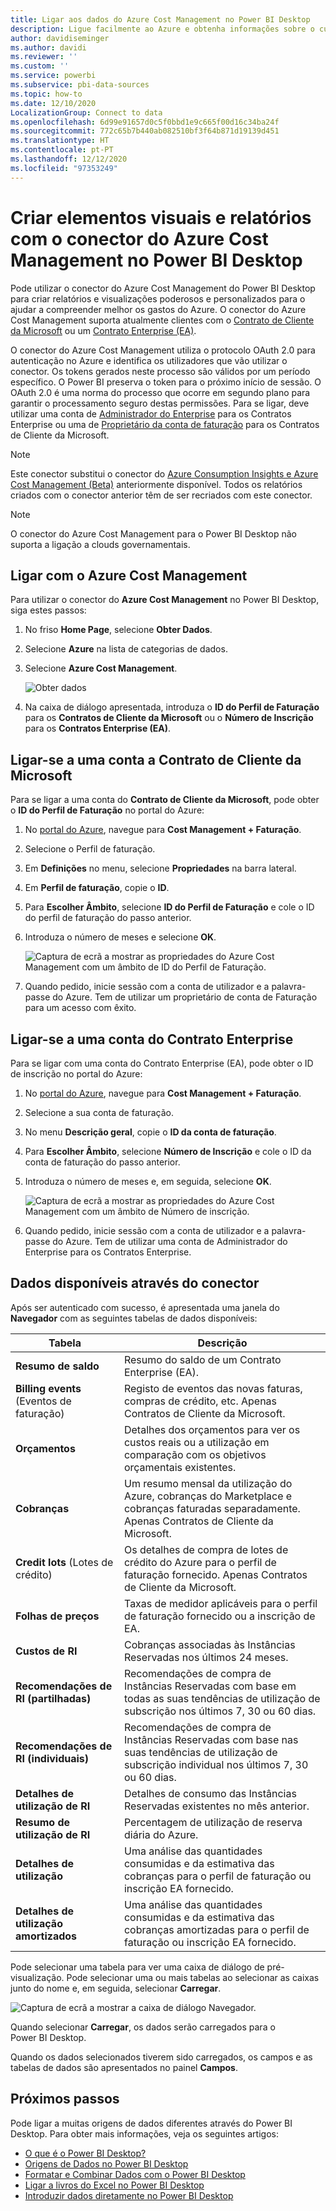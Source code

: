 ```yaml
---
title: Ligar aos dados do Azure Cost Management no Power BI Desktop
description: Ligue facilmente ao Azure e obtenha informações sobre o custo e a utilização do Azure com o Power BI Desktop
author: davidiseminger
ms.author: davidi
ms.reviewer: ''
ms.custom: ''
ms.service: powerbi
ms.subservice: pbi-data-sources
ms.topic: how-to
ms.date: 12/10/2020
LocalizationGroup: Connect to data
ms.openlocfilehash: 6d99e91657d0c5f0bbd1e9c665f00d16c34ba24f
ms.sourcegitcommit: 772c65b7b440ab082510bf3f64b871d19139d451
ms.translationtype: HT
ms.contentlocale: pt-PT
ms.lasthandoff: 12/12/2020
ms.locfileid: "97353249"
---
```

# <a name="create-visuals-and-reports-with-the-azure-cost-management-connector-in-power-bi-desktop"></a>Criar elementos visuais e relatórios com o conector do Azure Cost Management no Power BI Desktop

Pode utilizar o conector do Azure Cost Management do Power BI Desktop para criar relatórios e visualizações poderosos e personalizados para o ajudar a compreender melhor os gastos do Azure. O conector do Azure Cost Management suporta atualmente clientes com o [Contrato de Cliente da Microsoft](https://azure.microsoft.com/pricing/purchase-options/microsoft-customer-agreement/) ou um [Contrato Enterprise (EA)](https://azure.microsoft.com/pricing/enterprise-agreement/).  

O conector do Azure Cost Management utiliza o protocolo OAuth 2.0 para autenticação no Azure e identifica os utilizadores que vão utilizar o conector. Os tokens gerados neste processo são válidos por um período específico. O Power BI preserva o token para o próximo início de sessão. O OAuth 2.0 é uma norma do processo que ocorre em segundo plano para garantir o processamento seguro destas permissões. Para se ligar, deve utilizar uma conta de [Administrador do Enterprise](/azure/billing/billing-understand-ea-roles) para os Contratos Enterprise ou uma de [Proprietário da conta de faturação](/azure/billing/billing-understand-mca-roles) para os Contratos de Cliente da Microsoft. 

> [!NOTE]
> Este conector substitui o conector do [Azure Consumption Insights e Azure Cost Management (Beta)](desktop-connect-azure-consumption-insights.md) anteriormente disponível. Todos os relatórios criados com o conector anterior têm de ser recriados com este conector.

> [!NOTE]
> O conector do Azure Cost Management para o Power BI Desktop não suporta a ligação a clouds governamentais. 


## <a name="connect-using-azure-cost-management"></a>Ligar com o Azure Cost Management

Para utilizar o conector do **Azure Cost Management** no Power BI Desktop, siga estes passos:

1.  No friso **Home Page**, selecione **Obter Dados**.
2.  Selecione **Azure**  na lista de categorias de dados.
3.  Selecione **Azure Cost Management**.

    ![Obter dados](media/desktop-connect-azure-cost-management/azure-cost-management-00b.png)

4. Na caixa de diálogo apresentada, introduza o **ID do Perfil de Faturação** para os **Contratos de Cliente da Microsoft** ou o **Número de Inscrição** para os **Contratos Enterprise (EA)**. 


## <a name="connect-to-a-microsoft-customer-agreement-account"></a>Ligar-se a uma conta a Contrato de Cliente da Microsoft 

Para se ligar a uma conta do **Contrato de Cliente da Microsoft**, pode obter o **ID do Perfil de Faturação** no portal do Azure:

1.  No [portal do Azure](https://portal.azure.com/), navegue para **Cost Management + Faturação**.
2.  Selecione o Perfil de faturação. 
3.  Em **Definições** no menu, selecione **Propriedades** na barra lateral.
4.  Em **Perfil de faturação**, copie o **ID**. 
5.  Para **Escolher Âmbito**, selecione **ID do Perfil de Faturação** e cole o ID do perfil de faturação do passo anterior. 
6.  Introduza o número de meses e selecione **OK**.

    ![Captura de ecrã a mostrar as propriedades do Azure Cost Management com um âmbito de ID do Perfil de Faturação.](media/desktop-connect-azure-cost-management/azure-cost-management-01a.png)

7.  Quando pedido, inicie sessão com a conta de utilizador e a palavra-passe do Azure. Tem de utilizar um proprietário de conta de Faturação para um acesso com êxito. 


## <a name="connect-to-an-enterprise-agreement-account"></a>Ligar-se a uma conta do Contrato Enterprise

Para se ligar com uma conta do Contrato Enterprise (EA), pode obter o ID de inscrição no portal do Azure:

1.  No [portal do Azure](https://portal.azure.com/), navegue para **Cost Management + Faturação**.
2.  Selecione a sua conta de faturação.
3.  No menu **Descrição geral**, copie o **ID da conta de faturação**.
4.  Para **Escolher Âmbito**, selecione **Número de Inscrição** e cole o ID da conta de faturação do passo anterior. 
5.  Introduza o número de meses e, em seguida, selecione **OK**.

    ![Captura de ecrã a mostrar as propriedades do Azure Cost Management com um âmbito de Número de inscrição.](media/desktop-connect-azure-cost-management/azure-cost-management-01b.png)

6.  Quando pedido, inicie sessão com a conta de utilizador e a palavra-passe do Azure. Tem de utilizar uma conta de Administrador do Enterprise para os Contratos Enterprise.

## <a name="data-available-through-the-connector"></a>Dados disponíveis através do conector

Após ser autenticado com sucesso, é apresentada uma janela do **Navegador** com as seguintes tabelas de dados disponíveis:

| **Tabela** | **Descrição** |
| --- | --- |
| **Resumo de saldo** | Resumo do saldo de um Contrato Enterprise (EA). |
| **Billing events** (Eventos de faturação) | Registo de eventos das novas faturas, compras de crédito, etc. Apenas Contratos de Cliente da Microsoft. |
| **Orçamentos** | Detalhes dos orçamentos para ver os custos reais ou a utilização em comparação com os objetivos orçamentais existentes. |
| **Cobranças** | Um resumo mensal da utilização do Azure, cobranças do Marketplace e cobranças faturadas separadamente. Apenas Contratos de Cliente da Microsoft. |
| **Credit lots** (Lotes de crédito) | Os detalhes de compra de lotes de crédito do Azure para o perfil de faturação fornecido. Apenas Contratos de Cliente da Microsoft. |
| **Folhas de preços** | Taxas de medidor aplicáveis para o perfil de faturação fornecido ou a inscrição de EA. |
| **Custos de RI** | Cobranças associadas às Instâncias Reservadas nos últimos 24 meses. |
| **Recomendações de RI (partilhadas)** | Recomendações de compra de Instâncias Reservadas com base em todas as suas tendências de utilização de subscrição nos últimos 7, 30 ou 60 dias. |
| **Recomendações de RI (individuais)** | Recomendações de compra de Instâncias Reservadas com base nas suas tendências de utilização de subscrição individual nos últimos 7, 30 ou 60 dias. |
| **Detalhes de utilização de RI** | Detalhes de consumo das Instâncias Reservadas existentes no mês anterior. |
| **Resumo de utilização de RI** | Percentagem de utilização de reserva diária do Azure. |
| **Detalhes de utilização** | Uma análise das quantidades consumidas e da estimativa das cobranças para o perfil de faturação ou inscrição EA fornecido. |
| **Detalhes de utilização amortizados** | Uma análise das quantidades consumidas e da estimativa das cobranças amortizadas para o perfil de faturação ou inscrição EA fornecido. |

Pode selecionar uma tabela para ver uma caixa de diálogo de pré-visualização. Pode selecionar uma ou mais tabelas ao selecionar as caixas junto do nome e, em seguida, selecionar **Carregar**.

![Captura de ecrã a mostrar a caixa de diálogo Navegador.](media/desktop-connect-azure-cost-management/azure-cost-management-01c.png)

Quando selecionar **Carregar**, os dados serão carregados para o Power BI Desktop. 

Quando os dados selecionados tiverem sido carregados, os campos e as tabelas de dados são apresentados no painel **Campos**.


## <a name="next-steps"></a>Próximos passos

Pode ligar a muitas origens de dados diferentes através do Power BI Desktop. Para obter mais informações, veja os seguintes artigos:

* [O que é o Power BI Desktop?](../fundamentals/desktop-what-is-desktop.md)
* [Origens de Dados no Power BI Desktop](desktop-data-sources.md)
* [Formatar e Combinar Dados com o Power BI Desktop](desktop-shape-and-combine-data.md)
* [Ligar a livros do Excel no Power BI Desktop](desktop-connect-excel.md)   
* [Introduzir dados diretamente no Power BI Desktop](desktop-enter-data-directly-into-desktop.md)